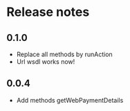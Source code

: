# Release notes


## 0.1.0

- Replace all methods by runAction
- Url wsdl works now!

## 0.0.4

- Add methods getWebPaymentDetails

